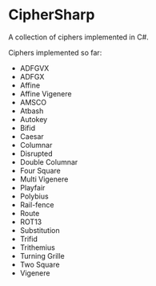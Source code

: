 # CipherSharp
A collection of ciphers implemented in C#.

Ciphers implemented so far:

- ADFGVX
- ADFGX
- Affine
- Affine Vigenere
- AMSCO
- Atbash
- Autokey
- Bifid
- Caesar
- Columnar
- Disrupted
- Double Columnar
- Four Square
- Multi Vigenere
- Playfair
- Polybius
- Rail-fence
- Route
- ROT13
- Substitution
- Trifid
- Trithemius
- Turning Grille
- Two Square
- Vigenere
